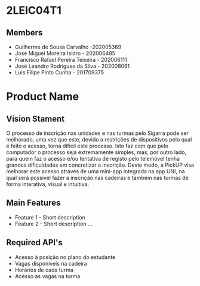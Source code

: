 # 2LEIC04T1

## Members
 - Guilherme de Sousa Carvalho -202005369
 - José Miguel Moreira Isidro - 202006485
 - Francisco Rafael Pereira Teixeira - 202006111
 - José Leandro Rodrigues da Silva - 202008061
 - Luis Filipe Pinto Cunha - 201709375


# Product Name

## Vision Stament
O processo de inscrição nas unidades e nas turmas pelo Sigarra pode ser melhorado, uma vez que este, devido a restrições de dispositivos pelo qual é feito o acesso, torna difícil este processo. Isto faz com que pelo computador o processo seja extremamente simples, mas, por outro lado, para quem faz o acesso e/ou tentativa de registo pelo telemóvel tenha grandes dificuldades em concretizar a inscrição. Deste modo, a PickUP visa melhorar este acesso através de uma mini-app integrada na app UNI, na qual será possível fazer a inscrição nas cadeiras e também nas turmas de forma interativa, visual e intuitiva. 

## Main Features
 - Feature 1 - Short description
 - Feature 2 - Short description
...

## Required API's
- Acesso á posição no plano do estudante 
- Vagas disponíveis na cadeira  
- Horários de cada turma 
- Acesso as vagas na turma 
